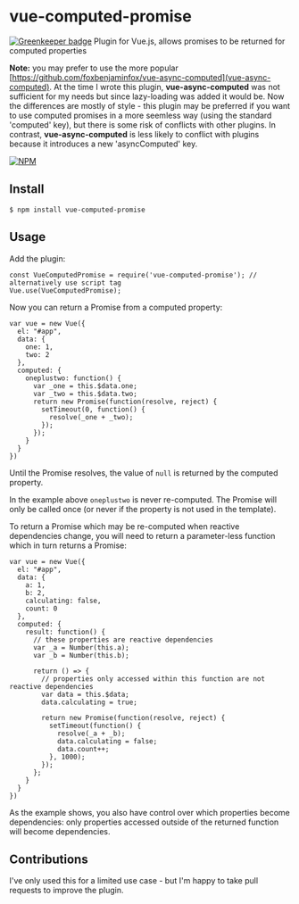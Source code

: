 # vue-computed-promise

[![Greenkeeper badge](https://badges.greenkeeper.io/Polarisation/vue-computed-promise.svg)](https://greenkeeper.io/)
Plugin for Vue.js, allows promises to be returned for computed properties

**Note:** you may prefer to use the more popular [https://github.com/foxbenjaminfox/vue-async-computed](vue-async-computed). At the time I wrote this plugin, **vue-async-computed** was not sufficient for my needs but since lazy-loading was added it would be. Now the differences are mostly of style - this plugin may be preferred if you want to use computed promises in a more seemless way (using the standard 'computed' key), but there is some risk of conflicts with other plugins. In contrast, **vue-async-computed** is less likely to conflict with plugins because it introduces a new 'asyncComputed' key.

[![NPM](https://nodei.co/npm/vue-computed-promise.png?downloads=true&downloadRank=true&stars=true)](https://nodei.co/npm/vue-computed-promise/)


## Install

```
$ npm install vue-computed-promise
```

## Usage

Add the plugin:

```
const VueComputedPromise = require('vue-computed-promise'); // alternatively use script tag
Vue.use(VueComputedPromise);
```

Now you can return a Promise from a computed property:

```
var vue = new Vue({
  el: "#app",
  data: {
    one: 1,
    two: 2
  },
  computed: {
    oneplustwo: function() {
      var _one = this.$data.one;
      var _two = this.$data.two;
      return new Promise(function(resolve, reject) {
        setTimeout(0, function() {
          resolve(_one + _two);
        });
      });
    }
  }
})
```

Until the Promise resolves, the value of `null` is returned by the computed property.

In the example above `oneplustwo` is never re-computed. The Promise will only be called once (or never if the property is not used in the template).

To return a Promise which may be re-computed when reactive dependencies change, you will need to return a parameter-less function which in turn returns a Promise:

```
var vue = new Vue({
  el: "#app",
  data: {
    a: 1,
    b: 2,
    calculating: false,
    count: 0
  },
  computed: {
    result: function() {
      // these properties are reactive dependencies
      var _a = Number(this.a);
      var _b = Number(this.b);

      return () => {
        // properties only accessed within this function are not reactive dependencies
        var data = this.$data;
        data.calculating = true;

        return new Promise(function(resolve, reject) {
          setTimeout(function() {
            resolve(_a + _b);
            data.calculating = false;
            data.count++;
          }, 1000);
        });
      };
    }
  }
})
```

As the example shows, you also have control over which properties become dependencies: only properties accessed outside of the returned function will become dependencies.

## Contributions

I've only used this for a limited use case - but I'm happy to take pull requests to improve the plugin.
